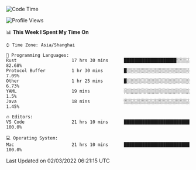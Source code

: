 <!--START_SECTION:waka-->
![Code Time](http://img.shields.io/badge/Code%20Time-1%2C043%20hrs%201%20min-blue)

![Profile Views](http://img.shields.io/badge/Profile%20Views-10-blue)

📊 **This Week I Spent My Time On** 

```text
⌚︎ Time Zone: Asia/Shanghai

💬 Programming Languages: 
Rust                     17 hrs 30 mins      ████████████████████░░░░░   82.68% 
Protocol Buffer          1 hr 30 mins        █░░░░░░░░░░░░░░░░░░░░░░░░   7.09% 
Other                    1 hr 25 mins        █░░░░░░░░░░░░░░░░░░░░░░░░   6.73% 
YAML                     19 mins             ░░░░░░░░░░░░░░░░░░░░░░░░░   1.5% 
Java                     18 mins             ░░░░░░░░░░░░░░░░░░░░░░░░░   1.45%

🔥 Editors: 
VS Code                  21 hrs 10 mins      █████████████████████████   100.0%

💻 Operating System: 
Mac                      21 hrs 10 mins      █████████████████████████   100.0%

```


 Last Updated on 02/03/2022 06:21:15 UTC
<!--END_SECTION:waka-->
